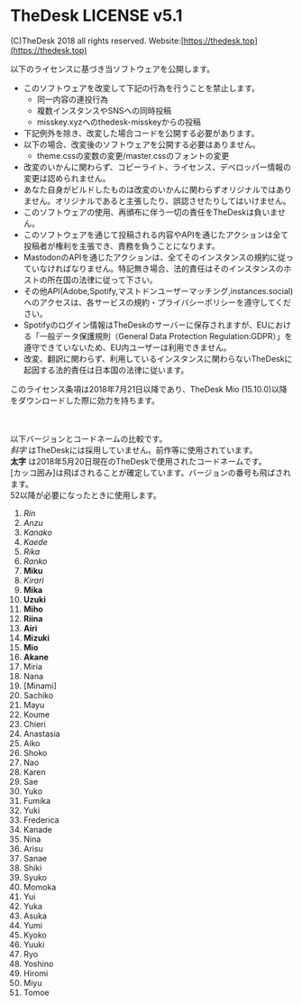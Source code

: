 # TheDesk LICENSE v5.1

(C)TheDesk 2018 all rights reserved. Website:[https://thedesk.top](https://thedesk.top)

以下のライセンスに基づき当ソフトウェアを公開します。  
 - このソフトウェアを改変して下記の行為を行うことを禁止します。
   - 同一内容の連投行為
   - 複数インスタンスやSNSへの同時投稿
   - misskey.xyzへのthedesk-misskeyからの投稿
 - 下記例外を除き、改変した場合コードを公開する必要があります。
 - 以下の場合、改変後のソフトウェアを公開する必要はありません。
   - theme.cssの変数の変更/master.cssのフォントの変更
 - 改変のいかんに関わらず、コピーライト、ライセンス、デベロッパー情報の変更は認められません。
 - あなた自身がビルドしたものは改変のいかんに関わらずオリジナルではありません。オリジナルであると主張したり、誤認させたりしてはいけません。
 - このソフトウェアの使用、再頒布に伴う一切の責任をTheDeskは負いません。
 - このソフトウェアを通じて投稿される内容やAPIを通じたアクションは全て投稿者が権利を主張でき、責務を負うことになります。
 - MastodonのAPIを通じたアクションは、全てそのインスタンスの規約に従っていなければなりません。特記無き場合、法的責任はそのインスタンスのホストの所在国の法律に従って下さい。
 - その他API(Adobe,Spotify,マストドンユーザーマッチング,instances.social)へのアクセスは、各サービスの規約・プライバシーポリシーを遵守してください。
 - Spotifyのログイン情報はTheDeskのサーバーに保存されますが、EUにおける「一般データ保護規則（General Data Protection Regulation:GDPR）」を遵守できていないため、EU内ユーザーは利用できません。
 - 改変、翻訳に関わらず、利用しているインスタンスに関わらないTheDeskに起因する法的責任は日本国の法律に従います。  

 このライセンス条項は2018年7月21日以降であり、TheDesk Mio (15.10.0)以降をダウンロードした際に効力を持ちます。  
   
　
  
以下バージョンとコードネームの比較です。  
_斜字_ はTheDeskには採用していません。前作等に使用されています。  
__太字__ は2018年5月20日現在のTheDeskで使用されたコードネームです。  
[カッコ囲み]は飛ばされることが確定しています。バージョンの番号も飛ばされます。  
52以降が必要になったときに使用します。  
1. _Rin_
1. _Anzu_
1. _Kanako_
1. _Kaede_
1. _Rika_
1. _Ranko_
1. __Miku__
1. _Kirari_
1. __Mika__
1. __Uzuki__
1. __Miho__
1. __Riina__
1. __Airi__
1. __Mizuki__
1. __Mio__
1. __Akane__
1. Miria
1. Nana
1. [Minami]
1. Sachiko
1. Mayu
1. Koume
1. Chieri
1. Anastasia
1. Aiko
1. Shoko
1. Nao
1. Karen
1. Sae
1. Yuko
1. Fumika
1. Yuki
1. Frederica
1. Kanade
1. Nina
1. Arisu
1. Sanae
1. Shiki
1. Syuko
1. Momoka
1. Yui
1. Yuka
1. Asuka
1. Yumi
1. Kyoko
1. Yuuki
1. Ryo
1. Yoshino
1. Hiromi
1. Miyu
1. Tomoe